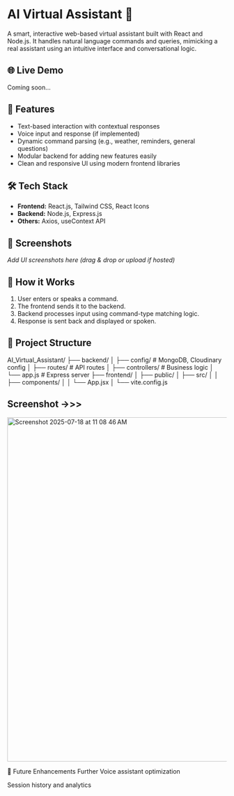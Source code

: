 # AI Virtual Assistant 🤖

A smart, interactive web-based virtual assistant built with React and Node.js. It handles natural language commands and queries, mimicking a real assistant using an intuitive interface and conversational logic.

## 🌐 Live Demo
Coming soon...

## 🚀 Features
- Text-based interaction with contextual responses
- Voice input and response (if implemented)
- Dynamic command parsing (e.g., weather, reminders, general questions)
- Modular backend for adding new features easily
- Clean and responsive UI using modern frontend libraries

## 🛠 Tech Stack
- **Frontend:** React.js, Tailwind CSS, React Icons
- **Backend:** Node.js, Express.js
- **Others:** Axios, useContext API

## 📸 Screenshots
_Add UI screenshots here (drag & drop or upload if hosted)_

## 🧠 How it Works
1. User enters or speaks a command.
2. The frontend sends it to the backend.
3. Backend processes input using command-type matching logic.
4. Response is sent back and displayed or spoken.

## 📂 Project Structure


AI_Virtual_Assistant/
├── backend/
│ ├── config/ # MongoDB, Cloudinary config
│ ├── routes/ # API routes
│ ├── controllers/ # Business logic
│ └── app.js # Express server
├── frontend/
│ ├── public/
│ ├── src/
│ │ ├── components/
│ │ └── App.jsx
│ └── vite.config.js

## Screenshot ->>>


<img width="1440" height="788" alt="Screenshot 2025-07-18 at 11 08 46 AM" src="https://github.com/user-attachments/assets/946e6af9-91b7-4aff-ba2b-0e23a6e120b5" />



📌 Future Enhancements
Further Voice assistant optimization


Session history and analytics
